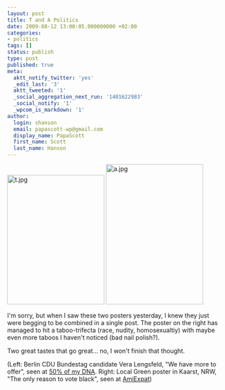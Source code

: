 ```yaml
---
layout: post
title: T and A Politics
date: 2009-08-12 13:00:05.000000000 +02:00
categories:
- politics
tags: []
status: publish
type: post
published: true
meta:
  aktt_notify_twitter: 'yes'
  _edit_last: '3'
  aktt_tweeted: '1'
  _social_aggregation_next_run: '1401622983'
  _social_notify: '1'
  _wpcom_is_markdown: '1'
author:
  login: shanson
  email: papascott-wp@gmail.com
  display_name: PapaScott
  first_name: Scott
  last_name: Hanson
---
```

<p><img src="http://www.papascott.de/wordpress/wp-content/uploads/2009/08/t.jpg" alt="t.jpg" border="0" width="225" height="300" /> <img src="http://www.papascott.de/wordpress/wp-content/uploads/2009/08/a.jpg" alt="a.jpg" border="0" width="225" height="325" /></p>
<p>I'm sorry, but when I saw these two posters yesterday, I knew they just were begging to be combined in a single post. The poster on the right has managed to hit a taboo-trifecta (race, nudity, homosexualtiy) with maybe even more taboos I haven't noticed (bad nail polish?).</p>
<p>Two great tastes that go great... no, I won't finish that thought.</p>
<p>(Left: Berlin CDU Bundestag candidate Vera Lengsfeld, "We have more to offer", seen at <a href="http://50percentdna.blogspot.com/2009/08/merkel.html">50% of my DNA</a>. Right: Local Green poster in Kaarst, NRW, "The only reason to vote black", seen at <a href="http://www.amiexpat.com/2009/08/11/racist-tasteless-or-provocative/">AmiExpat</a>)</p>
